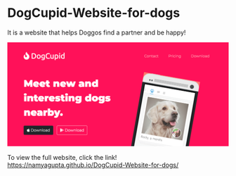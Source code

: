 # DogCupid-Website-for-dogs
It is a website that helps Doggos find a partner and be happy! 

![Upper Home page for the webpage!](images/Home-upper.png)

To view the full website, click the link!
https://namyagupta.github.io/DogCupid-Website-for-dogs/
